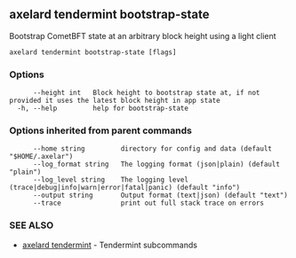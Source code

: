 ## axelard tendermint bootstrap-state

Bootstrap CometBFT state at an arbitrary block height using a light client

```
axelard tendermint bootstrap-state [flags]
```

### Options

```
      --height int   Block height to bootstrap state at, if not provided it uses the latest block height in app state
  -h, --help         help for bootstrap-state
```

### Options inherited from parent commands

```
      --home string         directory for config and data (default "$HOME/.axelar")
      --log_format string   The logging format (json|plain) (default "plain")
      --log_level string    The logging level (trace|debug|info|warn|error|fatal|panic) (default "info")
      --output string       Output format (text|json) (default "text")
      --trace               print out full stack trace on errors
```

### SEE ALSO

- [axelard tendermint](axelard_tendermint.md) - Tendermint subcommands
